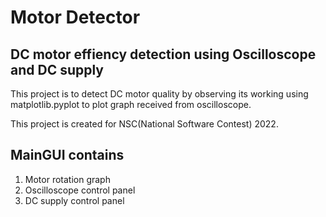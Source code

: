 # Motor Detector
## DC motor effiency detection using Oscilloscope and DC supply
This project is to detect DC motor quality by observing its working using matplotlib.pyplot to plot graph received from oscilloscope.
    
This project is created for NSC(National Software Contest) 2022.

## MainGUI contains
1. Motor rotation graph
2. Oscilloscope control panel
3. DC supply control panel